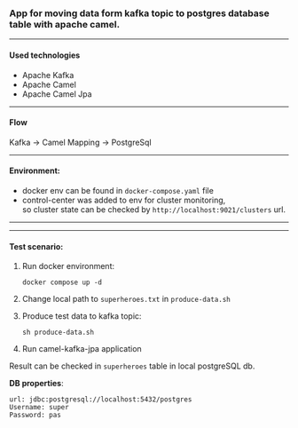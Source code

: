 ### App for moving data form kafka topic to postgres database table with apache camel.

---
#### Used technologies
- Apache Kafka
- Apache Camel
- Apache Camel Jpa

---
#### Flow

Kafka -> Camel Mapping -> PostgreSql

---
#### Environment:
- docker env can be found in `docker-compose.yaml` file
- control-center was added to env for cluster monitoring, \
  so cluster state can be checked by `http://localhost:9021/clusters` url.
  
---
---
#### Test scenario:
1. Run docker environment:
   ```
   docker compose up -d
   ```
   
2. Change local path to `superheroes.txt` in `produce-data.sh`

3. Produce test data to kafka topic:
   ```
   sh produce-data.sh
   ```
   
4. Run camel-kafka-jpa application

Result can be checked in `superheroes` table in local postgreSQL db.

**DB properties**:
```
url: jdbc:postgresql://localhost:5432/postgres
Username: super
Password: pas
```
